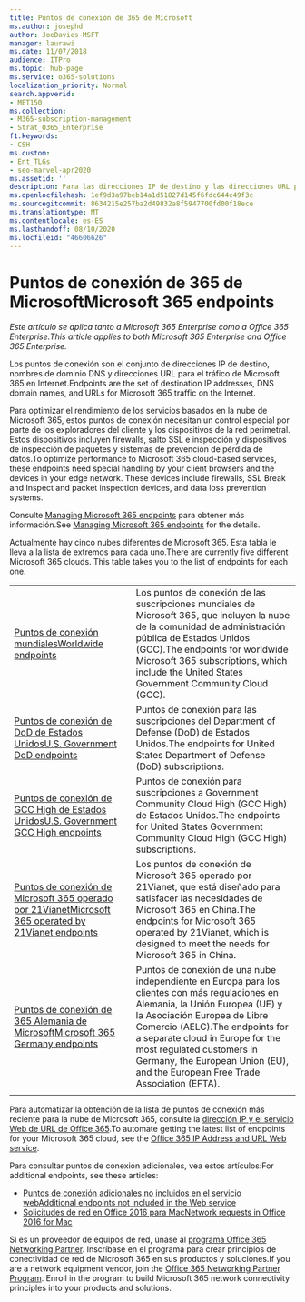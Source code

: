 ```yaml
---
title: Puntos de conexión de 365 de Microsoft
ms.author: josephd
author: JoeDavies-MSFT
manager: laurawi
ms.date: 11/07/2018
audience: ITPro
ms.topic: hub-page
ms.service: o365-solutions
localization_priority: Normal
search.appverid:
- MET150
ms.collection:
- M365-subscription-management
- Strat_O365_Enterprise
f1.keywords:
- CSH
ms.custom:
- Ent_TLGs
- seo-marvel-apr2020
ms.assetid: ''
description: Para las direcciones IP de destino y las direcciones URL para el tráfico de Microsoft 365, use esta lista de artículos para los extremos de Internet de las diferentes nubes de Microsoft 365.
ms.openlocfilehash: 1ef9d3a97beb14a1d51827d145f6fdc644c49f3c
ms.sourcegitcommit: 8634215e257ba2d49832a8f5947700fd00f18ece
ms.translationtype: MT
ms.contentlocale: es-ES
ms.lasthandoff: 08/10/2020
ms.locfileid: "46606626"
---
```

# <a name="microsoft-365-endpoints"></a><span data-ttu-id="1acd0-103">Puntos de conexión de 365 de Microsoft</span><span class="sxs-lookup"><span data-stu-id="1acd0-103">Microsoft 365 endpoints</span></span>

<span data-ttu-id="1acd0-104">*Este artículo se aplica tanto a Microsoft 365 Enterprise como a Office 365 Enterprise.*</span><span class="sxs-lookup"><span data-stu-id="1acd0-104">*This article applies to both Microsoft 365 Enterprise and Office 365 Enterprise.*</span></span>

<span data-ttu-id="1acd0-105">Los puntos de conexión son el conjunto de direcciones IP de destino, nombres de dominio DNS y direcciones URL para el tráfico de Microsoft 365 en Internet.</span><span class="sxs-lookup"><span data-stu-id="1acd0-105">Endpoints are the set of destination IP addresses, DNS domain names, and URLs for Microsoft 365 traffic on the Internet.</span></span> 

<span data-ttu-id="1acd0-p101">Para optimizar el rendimiento de los servicios basados en la nube de Microsoft 365, estos puntos de conexión necesitan un control especial por parte de los exploradores del cliente y los dispositivos de la red perimetral. Estos dispositivos incluyen firewalls, salto SSL e inspección y dispositivos de inspección de paquetes y sistemas de prevención de pérdida de datos.</span><span class="sxs-lookup"><span data-stu-id="1acd0-p101">To optimize performance to Microsoft 365 cloud-based services, these endpoints need special handling by your client browsers and the devices in your edge network. These devices include firewalls, SSL Break and Inspect and packet inspection devices, and data loss prevention systems.</span></span>

<span data-ttu-id="1acd0-108">Consulte [Managing Microsoft 365 endpoints](managing-office-365-endpoints.md) para obtener más información.</span><span class="sxs-lookup"><span data-stu-id="1acd0-108">See [Managing Microsoft 365 endpoints](managing-office-365-endpoints.md) for the details.</span></span>

<span data-ttu-id="1acd0-p102">Actualmente hay cinco nubes diferentes de Microsoft 365. Esta tabla le lleva a la lista de extremos para cada uno.</span><span class="sxs-lookup"><span data-stu-id="1acd0-p102">There are currently five different Microsoft 365 clouds. This table takes you to the list of endpoints for each one.</span></span>

|||
|:-------|:-----|
| [<span data-ttu-id="1acd0-111">Puntos de conexión mundiales</span><span class="sxs-lookup"><span data-stu-id="1acd0-111">Worldwide endpoints</span></span>](urls-and-ip-address-ranges.md) | <span data-ttu-id="1acd0-112">Los puntos de conexión de las suscripciones mundiales de Microsoft 365, que incluyen la nube de la comunidad de administración pública de Estados Unidos (GCC).</span><span class="sxs-lookup"><span data-stu-id="1acd0-112">The endpoints for worldwide Microsoft 365 subscriptions, which include the United States Government Community Cloud (GCC).</span></span> |
| [<span data-ttu-id="1acd0-113">Puntos de conexión de DoD de Estados Unidos</span><span class="sxs-lookup"><span data-stu-id="1acd0-113">U.S. Government DoD endpoints</span></span>](office-365-u-s-government-dod-endpoints.md) | <span data-ttu-id="1acd0-114">Puntos de conexión para las suscripciones del Department of Defense (DoD) de Estados Unidos.</span><span class="sxs-lookup"><span data-stu-id="1acd0-114">The endpoints for United States Department of Defense (DoD) subscriptions.</span></span> |
| [<span data-ttu-id="1acd0-115">Puntos de conexión de GCC High de Estados Unidos</span><span class="sxs-lookup"><span data-stu-id="1acd0-115">U.S. Government GCC High endpoints</span></span>](office-365-u-s-government-gcc-high-endpoints.md) | <span data-ttu-id="1acd0-116">Puntos de conexión para suscripciones a Government Community Cloud High (GCC High) de Estados Unidos.</span><span class="sxs-lookup"><span data-stu-id="1acd0-116">The endpoints for United States Government Community Cloud High (GCC High) subscriptions.</span></span> |
| [<span data-ttu-id="1acd0-117">Puntos de conexión de Microsoft 365 operado por 21Vianet</span><span class="sxs-lookup"><span data-stu-id="1acd0-117">Microsoft 365 operated by 21Vianet endpoints</span></span>](urls-and-ip-address-ranges-21vianet.md) | <span data-ttu-id="1acd0-118">Los puntos de conexión de Microsoft 365 operado por 21Vianet, que está diseñado para satisfacer las necesidades de Microsoft 365 en China.</span><span class="sxs-lookup"><span data-stu-id="1acd0-118">The endpoints for Microsoft 365 operated by 21Vianet, which is designed to meet the needs for Microsoft 365 in China.</span></span> |
| [<span data-ttu-id="1acd0-119">Puntos de conexión de 365 Alemania de Microsoft</span><span class="sxs-lookup"><span data-stu-id="1acd0-119">Microsoft 365 Germany endpoints</span></span>](office-365-germany-endpoints.md) | <span data-ttu-id="1acd0-120">Puntos de conexión de una nube independiente en Europa para los clientes con más regulaciones en Alemania, la Unión Europea (UE) y la Asociación Europea de Libre Comercio (AELC).</span><span class="sxs-lookup"><span data-stu-id="1acd0-120">The endpoints for a separate cloud in Europe for the most regulated customers in Germany, the European Union (EU), and the European Free Trade Association (EFTA).</span></span> |
|||

<span data-ttu-id="1acd0-121">Para automatizar la obtención de la lista de puntos de conexión más reciente para la nube de Microsoft 365, consulte la [dirección IP y el servicio Web de URL de Office 365](office-365-ip-web-service.md).</span><span class="sxs-lookup"><span data-stu-id="1acd0-121">To automate getting the latest list of endpoints for your Microsoft 365 cloud, see the [Office 365 IP Address and URL Web service](office-365-ip-web-service.md).</span></span>

<span data-ttu-id="1acd0-122">Para consultar puntos de conexión adicionales, vea estos artículos:</span><span class="sxs-lookup"><span data-stu-id="1acd0-122">For additional endpoints, see these articles:</span></span>

- [<span data-ttu-id="1acd0-123">Puntos de conexión adicionales no incluidos en el servicio web</span><span class="sxs-lookup"><span data-stu-id="1acd0-123">Additional endpoints not included in the Web service</span></span>](additional-office365-ip-addresses-and-urls.md)
- [<span data-ttu-id="1acd0-124">Solicitudes de red en Office 2016 para Mac</span><span class="sxs-lookup"><span data-stu-id="1acd0-124">Network requests in Office 2016 for Mac</span></span>](network-requests-in-office-2016-for-mac.md)

<span data-ttu-id="1acd0-p103">Si es un proveedor de equipos de red, únase al [programa Office 365 Networking Partner](office-365-networking-partner-program.md). Inscríbase en el programa para crear principios de conectividad de red de Microsoft 365 en sus productos y soluciones.</span><span class="sxs-lookup"><span data-stu-id="1acd0-p103">If you are a network equipment vendor, join the [Office 365 Networking Partner Program](office-365-networking-partner-program.md). Enroll in the program to build Microsoft 365 network connectivity principles into your products and solutions.</span></span> 
